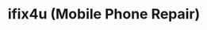 ---
title: "ifix4u (Mobile Phone Repair)"
url: /grimsby/ifix4u-mobile-phone-repair/
shop: mobile phone
---